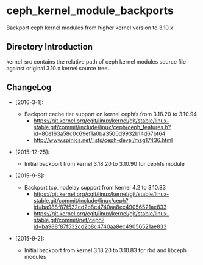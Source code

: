 # ceph_kernel_module_backports
Backport ceph kernel modules from higher kernel version to 3.10.x

Directory Introduction
----------------------

kernel_src contains the relative path of ceph kernel modules source file against original 3.10.x kernel source tree.

ChangeLog
---------

* [2016-3-1]:
  * Backport cache tier support on kernel cephfs from 3.18.20 to 3.10.94
    * https://git.kernel.org/cgit/linux/kernel/git/stable/linux-stable.git/commit/include/linux/ceph/ceph_features.h?id=80e163a58c0c69ef1a0ba3500d9932b14d67bf64
    * http://www.spinics.net/lists/ceph-devel/msg17436.html

* [2015-12-25]:
  * Initial backport from kernel 3.18.20 to 3.10.90 for cephfs module

* [2015-9-8]:
  * Backport tcp_nodelay support from kernel 4.2 to 3.10.83
    * https://git.kernel.org/cgit/linux/kernel/git/stable/linux-stable.git/commit/include/linux/ceph?id=ba988f87f532cd2b8c4740aa8ec49056521ae833
    * https://git.kernel.org/cgit/linux/kernel/git/stable/linux-stable.git/commit/net/ceph?id=ba988f87f532cd2b8c4740aa8ec49056521ae833

* [2015-9-2]:
  * Initial backport from kernel 3.18.20 to 3.10.83 for rbd and libceph modules
  
